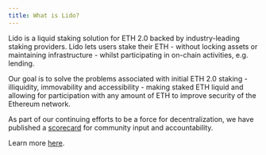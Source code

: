 ```yaml
---
title: What is Lido?
---
```


Lido is a liquid staking solution for ETH 2.0 backed by industry-leading staking providers. Lido lets users stake their ETH - without locking assets or maintaining infrastructure - whilst participating in on-chain activities, e.g. lending.

Our goal is to solve the problems associated with initial ETH 2.0 staking - illiquidity, immovability and accessibility - making staked ETH liquid and allowing for participation with any amount of ETH to improve security of the Ethereum network.

As part of our continuing efforts to be a force for decentralization, we have published a [scorecard](https://lido.fi/scorecard) for community input and accountability.

Learn more [here](https://blog.lido.fi/introducing-lido/).
